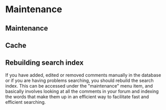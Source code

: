 # Maintenance
## Maintenance

## Cache

## Rebuilding search index
If you have added, edited or removed comments manually in the database or if you are having problems searching, you should rebuild the search index. This can be accessed under the "maintenance" menu item, and basically involves looking at all the comments in your forum and indexing the words that make them up in an efficient way to facilitate fast and efficient searching.